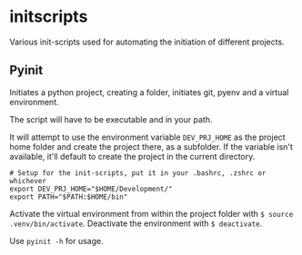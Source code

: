 # initscripts
Various init-scripts used for automating the initiation of different projects.

## Pyinit
Initiates a python project, creating a folder, initiates git, pyenv and a virtual environment.

The script will have to be executable and in your path.

It will attempt to use the environment variable `DEV_PRJ_HOME` as the project home folder and create the project there, as a subfolder. If the variable isn't available, it'll default to create the project in the current directory.

```
# Setup for the init-scripts, put it in your .bashrc, .zshrc or whichever
export DEV_PRJ_HOME="$HOME/Development/"
export PATH="$PATH:$HOME/bin"
```

Activate the virtual environment from within the project folder with `$ source .venv/bin/activate`. Deactivate the environment with `$ deactivate`.

Use `pyinit -h` for usage.

